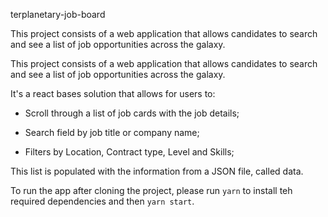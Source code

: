 terplanetary-job-board
 
This project consists of a web application that allows candidates to search and see a list of job opportunities across the galaxy. 

This project consists of a web application that allows candidates to search and see a list of job opportunities across the galaxy.
 
 It's a react bases solution that allows for users to:
 

 - Scroll through a list of job cards with the job details;
 
 - Search field by job title or company name;
 
 - Filters by Location, Contract type, Level and Skills;

 This list is populated with the information from a JSON file, called data.
 
To run the app after cloning the project, please run `yarn` to install teh required dependencies and then `yarn start`.
